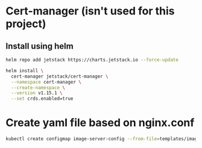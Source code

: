 # Cert-manager (isn't used for this project)

## Install using helm
``` sh
helm repo add jetstack https://charts.jetstack.io --force-update
```

``` sh
helm install \
  cert-manager jetstack/cert-manager \
  --namespace cert-manager \
  --create-namespace \
  --version v1.15.1 \
  --set crds.enabled=true
```

# Create yaml file based on nginx.conf

``` sh
kubectl create configmap image-server-config --from-file=templates/imageServer/nginx.conf -o yaml --dry-run=client > templates/imageServer/image-server-config.yaml
```